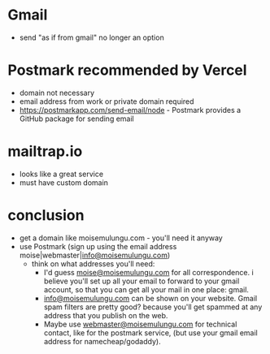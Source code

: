 

# Gmail
* send "as if from gmail" no longer an option

# Postmark recommended by Vercel
* domain not necessary
* email address from work or private domain required 
* https://postmarkapp.com/send-email/node - Postmark provides a GitHub package for sending email

# mailtrap.io 
* looks like a great service
* must have custom domain

# conclusion 
* get a domain like moisemulungu.com - you'll need it anyway
* use Postmark (sign up using the email address moise|webmaster|info@moisemulungu.com)
  * think on what addresses you'll need: 
    * I'd guess moise@moisemulungu.com for all correspondence. i believe you'll set up all your email to forward to your gmail account, so that you can get all your mail in one place: gmail.
    *  info@moisemulungu.com can be shown on your website. Gmail spam filters are pretty good? because you'll get spammed at any address that you publish on the web.
    *  Maybe use webmaster@moisemulungu.com for technical contact, like for the postmark service, (but use your gmail email address for namecheap/godaddy).

		